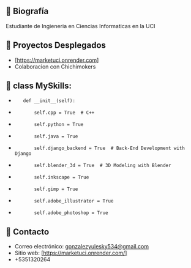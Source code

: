 ## 📝 Biografía
Estudiante de Ingieneria en Ciencias Informaticas en la UCI

## 🚀 Proyectos Desplegados
- [https://marketuci.onrender.com]
- Colaboracion con Chichimokers

## 🔧 class MySkills:
-        def __init__(self):
-            self.cpp = True  # C++
-            self.python = True
-            self.java = True
-            self.django_backend = True  # Back-End Development with Django
-            self.blender_3d = True  # 3D Modeling with Blender
-            self.inkscape = True
-            self.gimp = True
-            self.adobe_illustrator = True
-            self.adobe_photoshop = True


## 💬 Contacto
- Correo electrónico: gonzalezyulesky534@gmail.com
- Sitio web: [https://marketuci.onrender.com/]
- +5351320264
